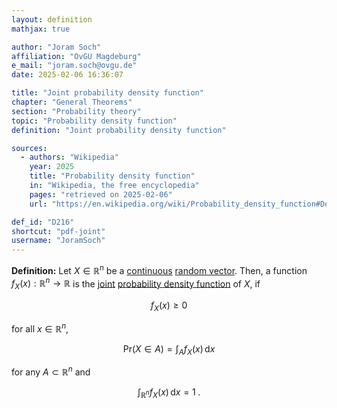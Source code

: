 ```yaml
---
layout: definition
mathjax: true

author: "Joram Soch"
affiliation: "OvGU Magdeburg"
e_mail: "joram.soch@ovgu.de"
date: 2025-02-06 16:36:07

title: "Joint probability density function"
chapter: "General Theorems"
section: "Probability theory"
topic: "Probability density function"
definition: "Joint probability density function"

sources:
  - authors: "Wikipedia"
    year: 2025
    title: "Probability density function"
    in: "Wikipedia, the free encyclopedia"
    pages: "retrieved on 2025-02-06"
    url: "https://en.wikipedia.org/wiki/Probability_density_function#Densities_associated_with_multiple_variables"

def_id: "D216"
shortcut: "pdf-joint"
username: "JoramSoch"
---
```



**Definition:** Let $X \in \mathbb{R}^{n}$ be a [continuous](/D/rvar-disc) [random vector](/D/rvec). Then, a function $f_X(x): \mathbb{R}^n \to \mathbb{R}$ is the [joint](/D/dist-joint) [probability density function](/D/pdf) of $X$, if

$$ \label{eq:pdf-joint-def-s0}
f_X(x) \geq 0
$$

for all $x \in \mathbb{R}^n$,

$$ \label{eq:pdf-joint-def-s1}
\mathrm{Pr}(X \in A) = \int_{A} f_X(x) \, \mathrm{d}x
$$

for any $A \subset \mathbb{R}^n$ and

$$ \label{eq:pdf-joint-def-s2}
\int_{\mathbb{R}^n} f_X(x) \, \mathrm{d}x = 1 \; .
$$